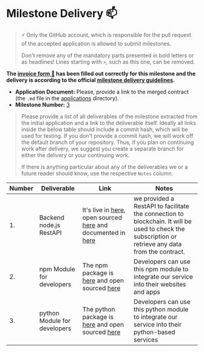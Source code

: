 # Milestone Delivery :mailbox:

> ⚡ Only the GitHub account, which is responsible for the pull request of the accepted application is allowed to submit milestones. 
> 
> Don't remove any of the mandatory parts presented in bold letters or as headlines! Lines starting with `>`, such as this one, can be removed.

**The [invoice form :pencil:](https://docs.google.com/forms/d/e/1FAIpQLSfmNYaoCgrxyhzgoKQ0ynQvnNRoTmgApz9NrMp-hd8mhIiO0A/viewform) has been filled out correctly for this milestone and the delivery is according to the official [milestone delivery guidelines](https://github.com/w3f/Grants-Program/blob/master/docs/milestone-deliverables-guidelines.md).**  

* **Application Document:** Please, provide a link to the merged contract (the `.md` file in the [applications](https://github.com/w3f/Grants-Program/blob/master/applications/SubsCrypt.md) directory). 
* **Milestone Number:** [3](https://github.com/w3f/Grants-Program/blob/master/applications/SubsCrypt.md#milestone-3--back-end-libraries)

> Please provide a list of all deliverables of the milestone extracted from the initial application and a link to the deliverable itself. Ideally all links inside the below table should include a commit hash, which will be used for testing. If you don't provide a commit hash, we will work off the default branch of your repository. Thus, if you plan on continuing work after delivery, we suggest you create a separate branch for either the delivery or your continuing work. 
> 
> If there is anything particular about any of the deliverables we or a future reader should know, use the respective `Notes` column.

| Number | Deliverable | Link | Notes |
| ------------- | ------------- | ------------- |------------- |
| 1. | Backend node.js RestAPI | It's live in [here](https://api.subscrypt.io), open sourced [here](https://github.com/oxydev/SubsCrypt-nodejs-backend) and documented in [here](https://api.subscrypt.io/subscrypt-doc/)| we provided a RestAPI to facilitate the connection to blockchain. It will be used to check the subscription or retrieve any data from the contract. |
| 2. | npm Module for developers | The npm package is [here](https://www.npmjs.com/package/@oxydev/subscrypt) and open sourced [here](https://github.com/oxydev/SubsCrypt-npm-library) |Developers can use this npm module to integrate our service into their websites and apps| 
| 3. | python Module for developers | The python package is [here](https://pypi.org/project/subscrypt/) and open sourced [here](https://github.com/oxydev/SubsCrypt-python-package) | Developers can use this python module to integrate our service into their python-based services| 
